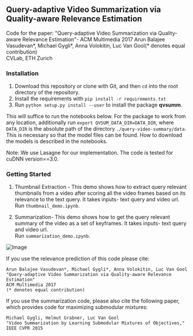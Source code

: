 ## Query-adaptive Video Summarization via Quality-aware Relevance Estimation

Code for the paper:
"Query-adaptive Video Summarization via Quality-aware Relevance Estimation"- ACM Multimedia 2017
Arun Balajee Vasudevan\*, Michael Gygli\*, Anna Volokitin, Luc Van Gool(\* denotes equal contribution)  
CVLab, ETH Zurich

### Installation

1. Download this repository or clone with Git, and then `cd` into the root directory of the repository.
2. Install the requirements with `pip install -r requirements.txt`
3. Run `python setup.py install --user` to install the package __qvsumm__.

This will suffice to run the notebooks below. For the package to work from any 
location, additionally run `export QVSUM_DATA_DIR=DATA_DIR`,
where `DATA_DIR` is the absolute path of the directory `./query-video-summary/data`.
This is necessary so that the model files can be found.
How to download the models is described in the notebooks.

Note: We use Lasagne for our implementation. The code is tested for cuDNN version==3.0.

### Getting Started

1. Thumbnail Extraction - This demo shows how to extract query relevant thumbnails from a video after scoring all the video frames based on its relevance to the text query. It takes inputs- text query and video url.  
Run `thumbnail_demo.ipynb`.

2. Summarization- This demo shows how to get the query relevant summary of the video as a set of keyframes. It takes inputs- text query and video url.  
Run `summarization_demo.ipynb`.

![Image](https://people.ee.ethz.ch/~arunv/images/summarize_result.png)

If you use the relevance prediction of this code please cite:
    
    Arun Balajee Vasudevan*, Michael Gygli*, Anna Volokitin, Luc Van Gool
    "Query-adaptive Video Summarization via Quality-aware Relevance Estimation"
    ACM Multimedia 2017
    (* denotes equal contribution)  

If you use the summarization code, please also cite the following paper, 
which provides code for maximizing submodular mixtures:

    Michael Gygli, Helmut Grabner, Luc Van Gool
    "Video Summarization by Learning Submodular Mixtures of Objectives,"
    IEEE CVPR 2015


